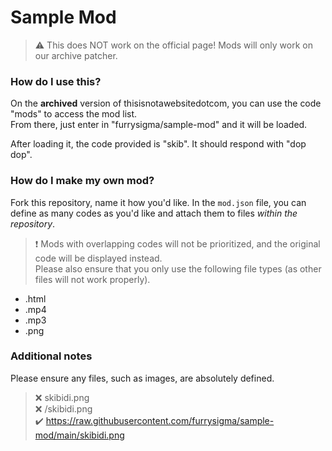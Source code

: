 # Sample Mod

> :warning: This does NOT work on the official page! Mods will only work on our archive patcher.

### How do I use this?

On the **archived** version of thisisnotawebsitedotcom, you can use the code "mods" to access the mod list.</br>
From there, just enter in "furrysigma/sample-mod" and it will be loaded.

After loading it, the code provided is "skib". It should respond with "dop dop".

### How do I make my own mod?

Fork this repository, name it how you'd like.
In the `mod.json` file, you can define as many codes as you'd like and attach them to files *within the repository*.

> :exclamation: Mods with overlapping codes will not be prioritized, and the original code will be displayed instead.<br>
> Please also ensure that you only use the following file types (as other files will not work properly).

- .html
- .mp4
- .mp3
- .png

### Additional notes

Please ensure any files, such as images, are absolutely defined.

> :x: skibidi.png<br>
> :x: /skibidi.png<br>
> :heavy_check_mark: https://raw.githubusercontent.com/furrysigma/sample-mod/main/skibidi.png
